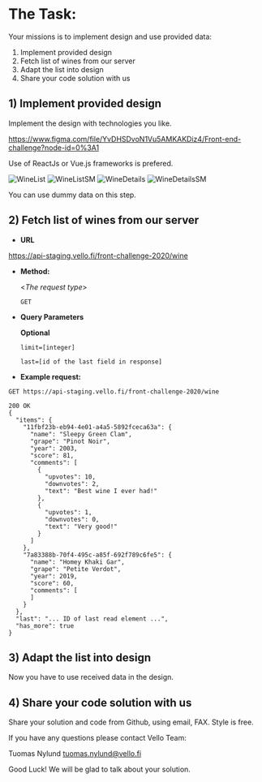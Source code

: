 # The Task:

Your missions is to implement design and use provided data:

1) Implement provided design
2) Fetch list of wines from our server
3) Adapt the list into design
4) Share your code solution with us

## 1) Implement provided design

Implement the design with technologies you like.

https://www.figma.com/file/YvDHSDvoN1Vu5AMKAKDiz4/Front-end-challenge?node-id=0%3A1

Use of ReactJs or Vue.js frameworks is prefered.

![WineList](images/WineList.png)
![WineListSM](images/WineListSM.png)
![WineDetails](images/WineDetails.png)
![WineDetailsSM](images/WineDetailsSM.png)

You can use dummy data on this step.

## 2) Fetch list of wines from our server

* **URL**

https://api-staging.vello.fi/front-challenge-2020/wine

* **Method:**

  <_The request type_>

	`GET`

* **Query Parameters**

  **Optional**

	`limit=[integer]`

	`last=[id of the last field in response]`

* **Example request:**

```
GET https://api-staging.vello.fi/front-challenge-2020/wine

200 OK
{
  "items": {
    "11fbf23b-eb94-4e01-a4a5-5892fceca63a": {
      "name": "Sleepy Green Clam",
      "grape": "Pinot Noir",
      "year": 2003,
      "score": 81,
      "comments": [
        {
          "upvotes": 10,
          "downvotes": 2,
          "text": "Best wine I ever had!"
        },
        {
          "upvotes": 1,
          "downvotes": 0,
          "text": "Very good!"
        }
      ]
    },
    "7a83388b-70f4-495c-a85f-692f789c6fe5": {
      "name": "Homey Khaki Gar",
      "grape": "Petite Verdot",
      "year": 2019,
      "score": 60,
      "comments": [
      ]
    }
  },
  "last": "... ID of last read element ...",
  "has_more": true
}
```

## 3) Adapt the list into design

Now you have to use received data in the design.

## 4) Share your code solution with us

Share your solution and code from Github, using email, FAX. Style is free.

If you have any questions please contact Vello Team:

Tuomas Nylund tuomas.nylund@vello.fi

Good Luck! We will be glad to talk about your solution.
